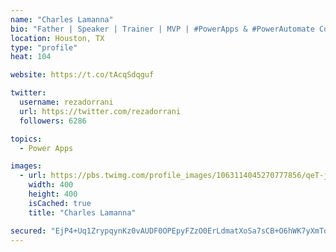 ```yaml
---
name: "Charles Lamanna"
bio: "Father | Speaker | Trainer | MVP | #PowerApps & #PowerAutomate Community Super User | YouTuber Right-pointing triangle http://youtube.com/c/rezadorrani | Learn - Share - Clockwise rightwards and leftwards open circle arrows"
location: Houston, TX
type: "profile"
heat: 104

website: https://t.co/tAcqSdqguf

twitter:
  username: rezadorrani
  url: https://twitter.com/rezadorrani
  followers: 6286

topics:
  - Power Apps

images:
  - url: https://pbs.twimg.com/profile_images/1063114045270777856/qeT-jpWr_400x400.jpg
    width: 400
    height: 400
    isCached: true
    title: "Charles Lamanna"

secured: "EjP4+Uq1ZrypqynKz0vAUDF0OPEpyFZzO0ErLdmatXoSa7sCB+O6hWK7yXmTqEwo1OcljEuoOXKwtaF04ItnAuuJr6ujyApGqfg0W4xf/fmlN3EmTF1YOuWbUhlUoYvBIZcKjoLmd+5Zzg4qXhq/1vILkdvXvc6n+SaB9xgBeC7fwYg1i0nx8qBBgQ+gSkCzqVkzL3XbyUeSZMDP8drTU2PxRJgAVrCD7ijU/JuC82a8TUoRF8bJgt4gnMZI+W1xKY8GG0xUQEFks0IAhEvzHYp6XHPAkSxNgT5O17hJJ5ndYMAdM4qdXuBwOfR8z5DpI/3o9Kw8k5peE0nFVbEDJOqlGnNVsvUFQNMQ+6yfP0URmYMJ5pGZA2sWNG80+lfbGLe13thCfOr7MTqBglc4l3Ge9zgJW18MfIKrUVFkOsc=;Oe7I3EEgGXIg7IzOMdYzGg=="
---
```


